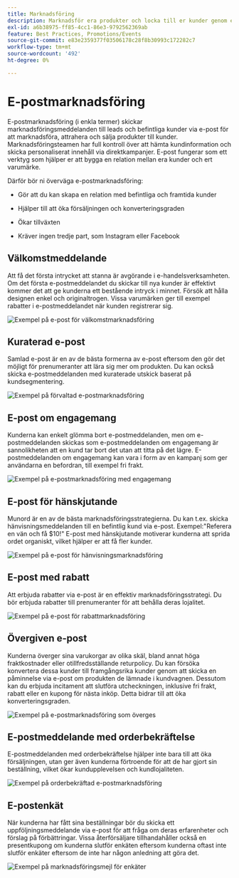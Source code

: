 ```yaml
---
title: Marknadsföring
description: Marknadsför era produkter och locka till er kunder genom e-handelskampanjer.
exl-id: a6b38975-ff85-4cc1-86e3-9792562369ab
feature: Best Practices, Promotions/Events
source-git-commit: e83e2359377f03506178c28f8b30993c172282c7
workflow-type: tm+mt
source-wordcount: '492'
ht-degree: 0%

---
```


# E-postmarknadsföring

E-postmarknadsföring (i enkla termer) skickar marknadsföringsmeddelanden till leads och befintliga kunder via e-post för att marknadsföra, attrahera och sälja produkter till kunder. Marknadsföringsteamen har full kontroll över att hämta kundinformation och skicka personaliserat innehåll via direktkampanjer. E-post fungerar som ett verktyg som hjälper er att bygga en relation mellan era kunder och ert varumärke.

Därför bör ni överväga e-postmarknadsföring:

- Gör att du kan skapa en relation med befintliga och framtida kunder

- Hjälper till att öka försäljningen och konverteringsgraden

- Ökar tillväxten

- Kräver ingen tredje part, som Instagram eller Facebook

## Välkomstmeddelande

Att få det första intrycket att stanna är avgörande i e-handelsverksamheten. Om det första e-postmeddelandet du skickar till nya kunder är effektivt kommer det att ge kunderna ett bestående intryck i minnet. Försök att hålla designen enkel och originaltrogen. Vissa varumärken ger till exempel rabatter i e-postmeddelandet när kunden registrerar sig.

![Exempel på e-post för välkomstmarknadsföring](../../assets/playbooks/marketing-email-welcome.png)

## Kuraterad e-post

Samlad e-post är en av de bästa formerna av e-post eftersom den gör det möjligt för prenumeranter att lära sig mer om produkten. Du kan också skicka e-postmeddelanden med kuraterade utskick baserat på kundsegmentering.

![Exempel på förvaltad e-postmarknadsföring](../../assets/playbooks/marketing-email-curated.png)

## E-post om engagemang

Kunderna kan enkelt glömma bort e-postmeddelanden, men om e-postmeddelanden skickas som e-postmeddelanden om engagemang är sannolikheten att en kund tar bort det utan att titta på det lägre. E-postmeddelanden om engagemang kan vara i form av en kampanj som ger användarna en befordran, till exempel fri frakt.

![Exempel på e-postmarknadsföring med engagemang](../../assets/playbooks/marketing-email-engagement.png)

## E-post för hänskjutande

Munord är en av de bästa marknadsföringsstrategierna. Du kan t.ex. skicka hänvisningsmeddelanden till en befintlig kund via e-post. Exempel:&quot;Referera en vän och få $10!&quot; E-post med hänskjutande motiverar kunderna att sprida ordet organiskt, vilket hjälper er att få fler kunder.

![Exempel på e-post för hänvisningsmarknadsföring](../../assets/playbooks/marketing-email-referral.png)

## E-post med rabatt

Att erbjuda rabatter via e-post är en effektiv marknadsföringsstrategi. Du bör erbjuda rabatter till prenumeranter för att behålla deras lojalitet.

![Exempel på e-post för rabattmarknadsföring](../../assets/playbooks/marketing-email-discount.png)

## Övergiven e-post

Kunderna överger sina varukorgar av olika skäl, bland annat höga fraktkostnader eller otillfredsställande returpolicy. Du kan försöka konvertera dessa kunder till framgångsrika kunder genom att skicka en påminnelse via e-post om produkten de lämnade i kundvagnen. Dessutom kan du erbjuda incitament att slutföra utcheckningen, inklusive fri frakt, rabatt eller en kupong för nästa inköp. Detta bidrar till att öka konverteringsgraden.

![Exempel på e-postmarknadsföring som överges](../../assets/playbooks/marketing-email-abandon.png)

## E-postmeddelande med orderbekräftelse

E-postmeddelanden med orderbekräftelse hjälper inte bara till att öka försäljningen, utan ger även kunderna förtroende för att de har gjort sin beställning, vilket ökar kundupplevelsen och kundlojaliteten.

![Exempel på orderbekräftad e-postmarknadsföring](../../assets/playbooks/marketing-email-order-confirmation.png)

## E-postenkät

När kunderna har fått sina beställningar bör du skicka ett uppföljningsmeddelande via e-post för att fråga om deras erfarenheter och förslag på förbättringar. Vissa återförsäljare tillhandahåller också en presentkupong om kunderna slutför enkäten eftersom kunderna oftast inte slutför enkäter eftersom de inte har någon anledning att göra det.

![Exempel på marknadsföringsmejl för enkäter](../../assets/playbooks/marketing-email-survey.png)
